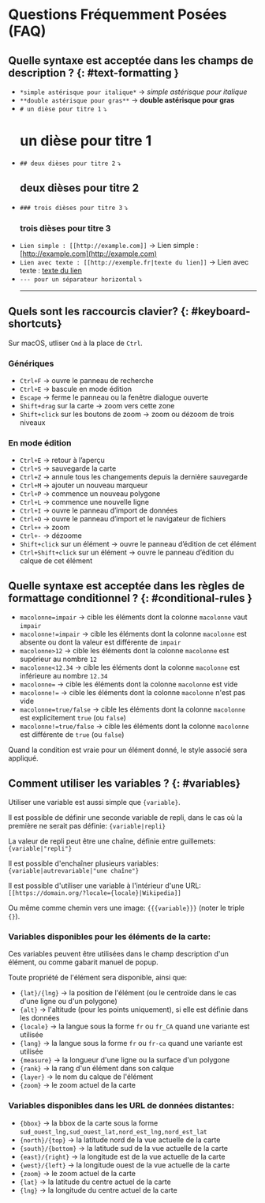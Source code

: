 # Questions Fréquemment Posées (FAQ)

## Quelle syntaxe est acceptée dans les champs de description ?  {: #text-formatting }

* `*simple astérisque pour italique*` → *simple astérisque pour italique*
* `**double astérisque pour gras**` → **double astérisque pour gras**
* `# un dièse pour titre 1` ⤵ <h1>un dièse pour titre 1</h1>
* `## deux dièses pour titre 2` ⤵ <h2>deux dièses pour titre 2</h2>
* `### trois dièses pour titre 3` ⤵ <h3>trois dièses pour titre 3</h3>
* `Lien simple : [[http://example.com]]` → Lien simple : [http://example.com](http://example.com)
* `Lien avec texte : [[http://exemple.fr|texte du lien]]` → Lien avec texte : [texte du lien](http://example.com)
* `--- pour un séparateur horizontal` ⤵ <hr>

## Quels sont les raccourcis clavier? {: #keyboard-shortcuts}

Sur macOS, utliser `Cmd` à la place de `Ctrl`.

### Génériques

* `Ctrl+F` → ouvre le panneau de recherche
* `Ctrl+E` → bascule en mode édition
* `Escape` → ferme le panneau ou la fenêtre dialogue ouverte
* `Shift+drag` sur la carte → zoom vers cette zone
* `Shift+click` sur les boutons de zoom → zoom ou dézoom de trois niveaux

### En mode édition

* `Ctrl+E` → retour à l’aperçu
* `Ctrl+S` → sauvegarde la carte
* `Ctrl+Z` → annule tous les changements depuis la dernière sauvegarde
* `Ctrl+M` → ajouter un nouveau marqueur
* `Ctrl+P` → commence un nouveau polygone
* `Ctrl+L` → commence une nouvelle ligne
* `Ctrl+I` → ouvre le panneau d’import de données
* `Ctrl+O` → ouvre le panneau d’import et le navigateur de fichiers
* `Ctrl++` → zoom
* `Ctrl+-` → dézoome
* `Shift+click` sur un élément → ouvre le panneau d’édition de cet élément
* `Ctrl+Shift+click` sur un élément → ouvre le panneau d’édition du calque de cet élément

## Quelle syntaxe est acceptée dans les règles de formattage conditionnel ? {: #conditional-rules }

* `macolonne=impair` → cible les éléments dont la colonne  `macolonne` vaut `impair`
* `macolonne!=impair` → cible les éléments dont la colonne `macolonne` est absente ou dont la valeur est différente de `impair`
* `macolonne>12` → cible les éléments dont la colonne `macolonne` est supérieur au nombre `12`
* `macolonne<12.34` → cible les éléments dont la colonne `macolonne` est inférieure au nombre `12.34`
* `macolonne=` → cible les éléments dont la colonne `macolonne` est vide
* `macolonne!=` → cible les éléments dont la colonne `macolonne` n'est pas vide
* `macolonne=true/false` → cible les éléments dont la colonne `macolonne` est explicitement `true` (ou `false`)
* `macolonne!=true/false` → cible les éléments dont la colonne `macolonne` est différente de `true` (ou `false`)

Quand la condition est vraie pour un élément donné, le style associé sera appliqué.


## Comment utiliser les variables ? {: #variables}

Utiliser une variable est aussi simple que `{variable}`.

Il est possible de définir une seconde variable de repli, dans le cas où la première ne serait pas définie: `{variable|repli}`

La valeur de repli peut être une chaîne, définie entre guillemets: `{variable|"repli"}`

Il est possible d'enchaîner plusieurs variables: `{variable|autrevariable|"une chaîne"}`

Il est possible d'utiliser une variable à l'intérieur d'une URL: `[[https://domain.org/?locale={locale}|Wikipedia]]`

Ou même comme chemin vers une image: `{{{variable}}}` (noter le triple `{}`).

### Variables disponibles pour les éléments de la carte:

Ces variables peuvent être utilisées dans le champ description d'un élément, ou comme gabarit manuel de popup.

Toute propriété de l'élément sera disponible, ainsi que:

- `{lat}/{lng}` → la position de l'élément (ou le centroïde dans le cas d'une ligne ou d'un polygone)
- `{alt}` → l'altitude (pour les points uniquement), si elle est définie dans les données
- `{locale}` → la langue sous la forme `fr` ou `fr_CA` quand une variante est utilisée
- `{lang}` → la langue sous la forme `fr` ou `fr-ca` quand une variante est utilisée
- `{measure}` → la longueur d'une ligne ou la surface d'un polygone
- `{rank}` → la rang d'un élément dans son calque
- `{layer}` → le nom du calque de l'élément
- `{zoom}` → le zoom actuel de la carte

### Variables disponibles dans les URL de données distantes:

- `{bbox}` → la bbox de la carte sous la forme `sud_ouest_lng,sud_ouest_lat,nord_est_lng,nord_est_lat`
- `{north}/{top}` → la latitude nord de la vue actuelle de la carte
- `{south}/{bottom}` → la latitude sud de la vue actuelle de la carte
- `{east}/{right}` → la longitude est de la vue actuelle de la carte
- `{west}/{left}` → la longitude ouest de la vue actuelle de la carte
- `{zoom}` → le zoom actuel de la carte
- `{lat}` → la latitude du centre actuel de la carte
- `{lng}` → la longitude du centre actuel de la carte
